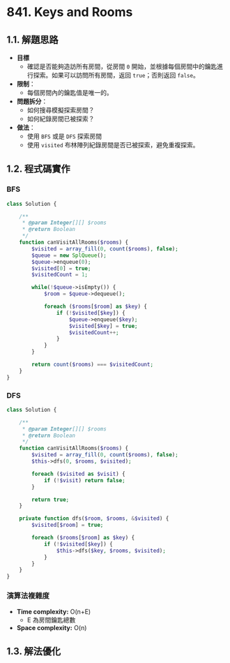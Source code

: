 # 841. Keys and Rooms

## 1.1. 解題思路

- **目標**
  - 確認是否能夠造訪所有房間，從房間 `0` 開始，並根據每個房間中的鑰匙進行探索。如果可以訪問所有房間，返回 `true`；否則返回 `false`。
- **限制**：
  - 每個房間內的鑰匙值是唯一的。
- **問題拆分**：
  - 如何搜尋模擬探索房間？
  - 如何紀錄房間已被探索？
- **做法**：
  - 使用 `BFS` 或是 `DFS` 探索房間
  - 使用 `visited` 布林陣列紀錄房間是否已被探索，避免重複探索。

## 1.2. 程式碼實作

### BFS

```php
class Solution {

    /**
     * @param Integer[][] $rooms
     * @return Boolean
     */
    function canVisitAllRooms($rooms) {
        $visited = array_fill(0, count($rooms), false);
        $queue = new SplQueue();
        $queue->enqueue(0);
        $visited[0] = true;
        $visitedCount = 1;

        while(!$queue->isEmpty()) {
            $room = $queue->dequeue();

            foreach ($rooms[$room] as $key) {
                if (!$visited[$key]) {
                    $queue->enqueue($key);
                    $visited[$key] = true;
                    $visitedCount++;
                }
            }
        }

        return count($rooms) === $visitedCount;
    }
}
```

### DFS

```php
class Solution {

    /**
     * @param Integer[][] $rooms
     * @return Boolean
     */
    function canVisitAllRooms($rooms) {
        $visited = array_fill(0, count($rooms), false);
        $this->dfs(0, $rooms, $visited);

        foreach ($visited as $visit) {
            if (!$visit) return false;
        }

        return true;
    }

    private function dfs($room, $rooms, &$visited) {
        $visited[$room] = true;

        foreach ($rooms[$room] as $key) {
            if (!$visited[$key]) {
                $this->dfs($key, $rooms, $visited);
            }
        }
    }
}
```

### 演算法複雜度

- **Time complexity:** O(n+E)
  - E 為房間鑰匙總數
- **Space complexity:** O(n)

## 1.3. 解法優化
